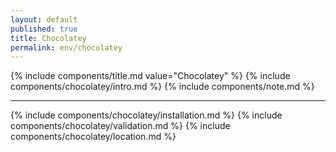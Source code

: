 ```yaml
---
layout: default
published: true
title: Chocolatey
permalink: env/chocolatey
---
```


{% include components/title.md value="Chocolatey" %}
{% include components/chocolatey/intro.md %}
{% include components/note.md %}

---

{% include components/chocolatey/installation.md %}
{% include components/chocolatey/validation.md %}
{% include components/chocolatey/location.md %}
